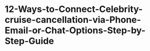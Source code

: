 # 12-Ways-to-Connect-Celebrity-cruise-cancellation-via-Phone-Email-or-Chat-Options-Step-by-Step-Guide